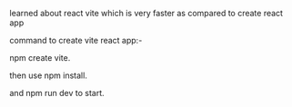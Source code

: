 learned about react vite which is very faster as compared to create react app

command to create vite react app:-

npm create vite.

then use npm install.

and npm run dev to start.
